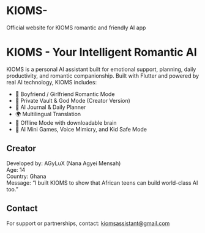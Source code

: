 # KIOMS-
Official website for KIOMS romantic and friendly AI app


# KIOMS - Your Intelligent Romantic AI

KIOMS is a personal AI assistant built for emotional support, planning, daily productivity, and romantic companionship. Built with Flutter and powered by real AI technology, KIOMS includes:

- 💖 Boyfriend / Girlfriend Romantic Mode
- 🔐 Private Vault & God Mode (Creator Version)
- 🧠 AI Journal & Daily Planner
- 🌍 Multilingual Translation
- 📱 Offline Mode with downloadable brain
- 🧩 AI Mini Games, Voice Mimicry, and Kid Safe Mode

## Creator
Developed by: AGyLuX (Nana Agyei Mensah)  
Age: 14  
Country: Ghana  
Message: “I built KIOMS to show that African teens can build world-class AI too.”

## Contact
For support or partnerships, contact: kiomsassistant@gmail.com